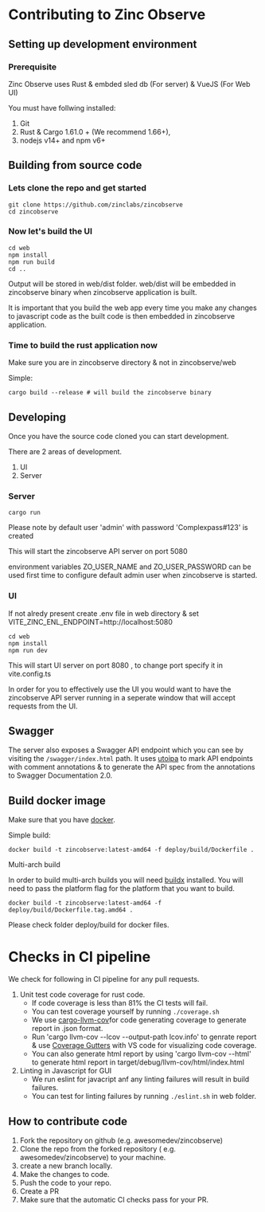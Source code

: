 # Contributing to Zinc Observe

## Setting up development environment

### Prerequisite

Zinc Observe uses Rust & embded sled db (For server) & VueJS (For Web UI)

You must have follwing installed:

1. Git
2. Rust & Cargo 1.61.0 + (We recommend 1.66+),
3. nodejs v14+ and npm v6+

## Building from source code

### Lets clone the repo and get started

```shell
git clone https://github.com/zinclabs/zincobserve
cd zincobserve
```

### Now let's build the UI

```shell
cd web
npm install
npm run build
cd ..
```

Output will be stored in web/dist folder. web/dist will be embedded in zincobserve binary when zincobserve application is built.

It is important that you build the web app every time you make any changes to javascript code as the built code is then embedded in zincobserve application.

### Time to build the rust application now

Make sure you are in zincobserve directory & not in zincobserve/web

Simple:

```shell
cargo build --release # will build the zincobserve binary
```

## Developing

Once you have the source code cloned you can start development.

There are 2 areas of development.

1. UI
1. Server

### Server

```shell
cargo run
```

Please note by default user 'admin' with password 'Complexpass#123' is created

This will start the zincobserve API server on port 5080

environment variables ZO_USER_NAME and ZO_USER_PASSWORD can be used first time to configure default admin user when zincobserve is started.

### UI

If not alredy present create .env file in web directory & set VITE_ZINC_ENL_ENDPOINT=http://localhost:5080

```shell
cd web
npm install
npm run dev
```

This will start UI server on port 8080 , to change port specify it in vite.config.ts

In order for you to effectively use the UI you would want to have the zincobserve API server running in a seperate window that will accept requests from the UI.

## Swagger

The server also exposes a Swagger API endpoint which you can see by visiting the `/swagger/index.html` path. It uses [utoipa](https://github.com/juhaku/utoipa) to mark API endpoints with comment annotations & to generate the API spec from the annotations to Swagger Documentation 2.0.

## Build docker image

Make sure that you have [docker](https://docs.docker.com/get-docker/).

Simple build:

```shell
docker build -t zincobserve:latest-amd64 -f deploy/build/Dockerfile .
```

Multi-arch build

In order to build multi-arch builds you will need [buildx](https://docs.docker.com/buildx/working-with-buildx/) installed. You will need to pass the platform flag for the platform that you want to build.

```shell
docker build -t zincobserve:latest-amd64 -f deploy/build/Dockerfile.tag.amd64 .
```

Please check folder deploy/build for docker files.

# Checks in CI pipeline

We check for following in CI pipeline for any pull requests.

1. Unit test code coverage for rust code.
   - If code coverage is less than 81% the CI tests will fail.
   - You can test coverage yourself by running `./coverage.sh`
   - We use [cargo-llvm-cov](https://github.com/taiki-e/cargo-llvm-cov)for code generating coverage to generate report in .json format.
   - Run 'cargo llvm-cov --lcov --output-path lcov.info' to genrate report & use [Coverage Gutters](https://marketplace.visualstudio.com/items?itemName=ryanluker.vscode-coverage-gutters) with VS code for visualizing code coverage.
   - You can also generate html report by using 'cargo llvm-cov --html' to generate html report in target/debug/llvm-cov/html/index.html
1. Linting in Javascript for GUI
   - We run eslint for javacript anf any linting failures will result in build failures.
   - You can test for linting failures by running `./eslint.sh` in web folder.

## How to contribute code

1. Fork the repository on github (e.g. awesomedev/zincobserve)
1. Clone the repo from the forked repository ( e.g. awesomedev/zincobserve) to your machine.
1. create a new branch locally.
1. Make the changes to code.
1. Push the code to your repo.
1. Create a PR
1. Make sure that the automatic CI checks pass for your PR.
